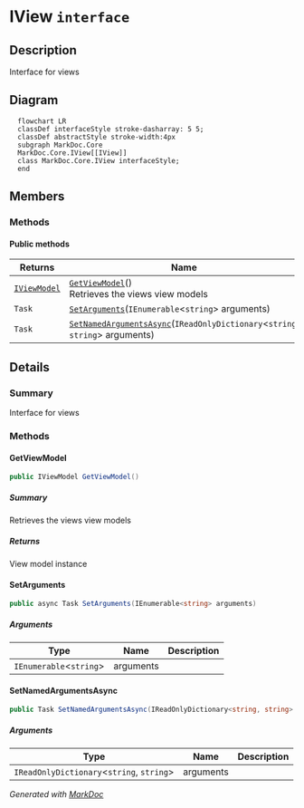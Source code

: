 # IView `interface`

## Description
Interface for views

## Diagram
```mermaid
  flowchart LR
  classDef interfaceStyle stroke-dasharray: 5 5;
  classDef abstractStyle stroke-width:4px
  subgraph MarkDoc.Core
  MarkDoc.Core.IView[[IView]]
  class MarkDoc.Core.IView interfaceStyle;
  end
```

## Members
### Methods
#### Public  methods
| Returns | Name |
| --- | --- |
| [`IViewModel`](./IViewModel.md) | [`GetViewModel`](#getviewmodel)()<br>Retrieves the views view models |
| `Task` | [`SetArguments`](#setarguments)(`IEnumerable`&lt;`string`&gt; arguments) |
| `Task` | [`SetNamedArgumentsAsync`](#setnamedargumentsasync)(`IReadOnlyDictionary`&lt;`string`, `string`&gt; arguments) |

## Details
### Summary
Interface for views

### Methods
#### GetViewModel
```csharp
public IViewModel GetViewModel()
```
##### Summary
Retrieves the views view models

##### Returns
View model instance

#### SetArguments
```csharp
public async Task SetArguments(IEnumerable<string> arguments)
```
##### Arguments
| Type | Name | Description |
| --- | --- | --- |
| `IEnumerable`&lt;`string`&gt; | arguments |   |

#### SetNamedArgumentsAsync
```csharp
public Task SetNamedArgumentsAsync(IReadOnlyDictionary<string, string> arguments)
```
##### Arguments
| Type | Name | Description |
| --- | --- | --- |
| `IReadOnlyDictionary`&lt;`string`, `string`&gt; | arguments |   |

*Generated with* [*MarkDoc*](https://github.com/hailstorm75/MarkDoc.Core)

